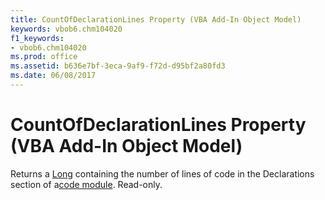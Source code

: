 ```yaml
---
title: CountOfDeclarationLines Property (VBA Add-In Object Model)
keywords: vbob6.chm104020
f1_keywords:
- vbob6.chm104020
ms.prod: office
ms.assetid: b636e7bf-3eca-9af9-f72d-d95bf2a80fd3
ms.date: 06/08/2017
---
```



# CountOfDeclarationLines Property (VBA Add-In Object Model)



Returns a [Long](../../Glossary/vbe-glossary.md) containing the number of lines of code in the Declarations section of a[code module](../../Glossary/vbe-glossary.md). Read-only.

